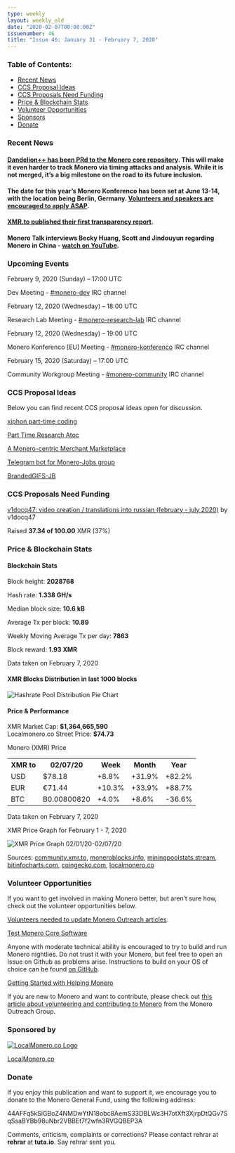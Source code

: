 ```yaml
---
type: weekly
layout: weekly_old
date: "2020-02-07T00:00:00Z"
issuenumber: 46
title: "Issue 46: January 31 - February 7, 2020"
---
```


<h3>Table of Contents:</h3>
<ul class="contents">
    <li><a href="#news">Recent News</a></li>
    <li><a href="#ideas">CCS Proposal Ideas</a></li>
    <li><a href="#proposals">CCS Proposals Need Funding</a></li>
    <li><a href="#stats">Price & Blockchain Stats</a></li>
    <li><a href="#volunteer">Volunteer Opportunities</a></li>
    <li><a href="#sponsor">Sponsors</a></li>
    <li><a href="#donate">Donate</a></li>
</ul>

<h3 id="news">Recent News</h3>

<div class="newsbyte">
    <h4><a href="https://github.com/monero-project/monero/pull/6314" target="_blank">Dandelion++ has been PRd to the Monero core repository</a>. This will make it even harder to track Monero via timing attacks and analysis. While it is not merged, it’s a big milestone on the road to its future inclusion.
    </h4>
</div>

<div class="newsbyte">
    <h4>The date for this year’s Monero Konferenco has been set at June 13-14, with the location being Berlin, Germany. <a href="https://monerokon.com/" target="_blank">Volunteers and speakers are encouraged to apply ASAP</a>.
    </h4>
</div>

<div class="newsbyte">
    <h4><a href="https://xmr.to/blog" target="_blank">XMR.to published their first transparency report</a>.
    </h4>
</div>

<div class="newsbyte">
    <h4>Monero Talk interviews Becky Huang, Scott and Jindouyun regarding Monero in China - <a href="https://youtu.be/uR7ApZpdSo8" target="_blank">watch on YouTube</a>.
    </h4>
</div>

<h3 id="events">Upcoming Events</h3>

<div class="event">
    <p class="date" markdown="1">February 9, 2020 (Sunday) – 17:00 UTC</p>
    <p markdown="1">Dev Meeting - <a href="irc://chat.freenode.net/#monero-dev" target="_blank">#monero-dev</a> IRC channel</p>
</div>

<div class="event">
    <p class="date" markdown="1">February 12, 2020 (Wednesday) – 18:00 UTC</p>
    <p markdown="1">Research Lab Meeting - <a href="irc://chat.freenode.net/#monero-research-lab" target="_blank">#monero-research-lab</a> IRC channel</p>
</div>

<div class="event">
    <p class="date" markdown="1">February 12, 2020 (Wednesday) – 19:00 UTC</p>
    <p markdown="1">Monero Konferenco [EU] Meeting - <a href="irc://chat.freenode.net/#monero-konferenco" target="_blank">#monero-konferenco</a> IRC channel</p>
</div>

<div class="event">
    <p class="date" markdown="1">February 15, 2020 (Saturday) – 17:00 UTC</p>
    <p markdown="1">Community Workgroup Meeting - <a href="irc://chat.freenode.net/#monero-community" target="_blank">#monero-community</a> IRC channel</p>
</div>

<h3 id="ideas">CCS Proposal Ideas</h3>

<p>Below you can find recent CCS proposal ideas open for discussion.</p>

<div class="proposal">
<p><a href="https://repo.getmonero.org/monero-project/ccs-proposals/merge_requests/122" target="_blank">xiphon part-time coding</a></p>
</div>

<div class="proposal">
<p><a href="https://repo.getmonero.org/monero-project/ccs-proposals/merge_requests/120" target="_blank">Part Time Research Atoc</a></p>
</div>

<div class="proposal">
<p><a href="https://repo.getmonero.org/monero-project/ccs-proposals/merge_requests/117" target="_blank">A Monero-centric Merchant Marketplace</a></p>
</div>

<div class="proposal">
<p><a href="https://repo.getmonero.org/monero-project/ccs-proposals/merge_requests/91" target="_blank">Telegram bot for Monero-Jobs group</a></p>
</div>

<div class="proposal">
<p><a href="https://repo.getmonero.org/monero-project/ccs-proposals/merge_requests/88" target="_blank">BrandedGIFS-JB</a></p>
</div>

<h3 id="proposals">CCS Proposals Need Funding</h3>

<div class="proposal">
    <p><a href="https://ccs.getmonero.org/proposals/%20v1docq47-video-creation-translations-into-russian-(february-july-2020).html" target="_blank">v1docq47: video creation / translations into russian (february - july 2020)</a> by v1docq47</p>
    <p>Raised <b>37.34 of 100.00</b> XMR (37%)</p>
</div>

<h3 id="stats">Price & Blockchain Stats</h3>

<h4 class="stat">Blockchain Stats</h4>

<div class="bcstats">
    <p>Block height: <b>2028768</b></p>
    <p>Hash rate: <b>1.338 GH/s</b></p>
    <p>Median block size: <b>10.6 kB</b></p>
    <p>Average Tx per block: <b>10.89</b></p>
    <p>Weekly Moving Average Tx per day: <b>7863</b></p>
    <p>Block reward: <b>1.93 XMR</b></p>
</div>
<p class="note">Data taken on February 7, 2020</p>

<h4 class="stat">XMR Blocks Distribution in last 1000 blocks</h4>
<p><img src="/img/hashrate-pool-distribution-0207.png" alt="Hashrate Pool Distribution Pie Chart"/></p>

<h4 class="stat">Price & Performance</h4>

<div class="price-intro">XMR Market Cap: <b>$1,364,665,590</b><br>Localmonero.co Street Price: <b>$74.73</b></div>

<p class="table-title">Monero (XMR) Price</p>
<table class="price-table">
  <tr class="row1">
    <th>XMR to</th>
    <th>02/07/20</th>
    <th>Week</th>
    <th>Month</th>
    <th>Year</th>
  </tr>
  <tr>
    <td data-th="XMR to">USD</td>
    <td data-th="02/07/20">$78.18</td>
    <td data-th="Week" class="green">+8.8%</td>
    <td data-th="Month" class="green">+31.9%</td>
    <td data-th="Year" class="green">+82.2%</td>
  </tr>
  <tr class="row3">
    <td data-th="XMR to">EUR</td>
    <td data-th="02/07/20">€71.44</td>
    <td data-th="Week" class="green">+10.3%</td>
    <td data-th="Month" class="green">+33.9%</td>
    <td data-th="Year" class="green">+88.7%</td>
  </tr>
  <tr>
    <td data-th="XMR to">BTC</td>
    <td data-th="02/07/20">B0.00800820</td>
    <td data-th="Week" class="green">+4.0%</td>
    <td data-th="Month" class="green">+8.6%</td>
    <td data-th="Year" class="red">-36.6%</td>
  </tr>
</table>
<p class="note">Data taken on February 7, 2020</p>

<p class="table-title">XMR Price Graph for February 1 - 7, 2020</p>

![XMR Price Graph 02/01/20-02/07/20](/img/weekly-chart-0207.png "XMR Price Graph 02/01/20-02/07/20") 

Sources: <a href="https://community.xmr.to/explorer/mainnet/" target="_blank">community.xmr.to</a>, <a href="https://moneroblocks.info/stats/transaction-stats" target="_blank">moneroblocks.info</a>, <a href="https://miningpoolstats.stream/monero" target="_blank">miningpoolstats.stream</a>, <a href="https://bitinfocharts.com/monero/" target="_blank">bitinfocharts.com</a>, <a href="https://www.coingecko.com/" target="_blank">coingecko.com</a>, <a href="https://localmonero.co/" target="_blank">localmonero.co</a>

<h3 id="volunteer">Volunteer Opportunities</h3>

<p>If you want to get involved in making Monero better, but aren’t sure how, check out the volunteer opportunities below.</p>

<div class="newsbyte">
    <p class="date"><a href="https://taiga.getmonero.org/project/xmrhaelan-monero-public-relations/epic/239" target="_blank">Volunteers needed to update Monero Outreach articles</a>.</p>
</div>

<div class="newsbyte">
    <p class="date"><a href="https://github.com/monero-project/monero" target="_blank">Test Monero Core Software</a></p>
    <p>Anyone with moderate technical ability is encouraged to try to build and run Monero nightlies. Do not trust it with your Monero, but feel free to open an Issue on Github as problems arise. Instructions to build on your OS of choice can be found <a href="https://github.com/monero-project/monero#compiling-monero-from-source" target="_blank">on GitHub</a>. </p>
</div>

<div class="newsbyte">
    <p class="date"><a href="https://github.com/monero-project/monero" target="_blank">Getting Started with Helping Monero</a></p>
    <p>If you are new to Monero and want to contribute, please check out <a href="https://www.monerooutreach.org/stories/getting-started-helping-monero.php" target="_blank">this article about volunteering and contributing to Monero</a> from the Monero Outreach Group. </p>
</div>

<h3 id="sponsor">Sponsored by</h3>

<p><a href="https://localmonero.co/" target="_blank"><img src="/img/localmonero-logo.png" alt="LocalMonero.co Logo" class="localmonero"></a></p>

<p class="text-center"><a href="https://localmonero.co/" target="_blank">LocalMonero.co</a></p>

<h3 id="donate">Donate</h3>

<p markdown="1">If you enjoy this publication and want to support it, we encourage you to donate to the Monero General Fund, using the following address:</p>

<p class="address" markdown="1">44AFFq5kSiGBoZ4NMDwYtN18obc8AemS33DBLWs3H7otXft3XjrpDtQGv7SqSsaBYBb98uNbr2VBBEt7f2wfn3RVGQBEP3A</p>

<!--p><a href="monero:44AFFq5kSiGBoZ4NMDwYtN18obc8AemS33DBLWs3H7otXft3XjrpDtQGv7SqSsaBYBb98uNbr2VBBEt7f2wfn3RVGQBEP3A" class="qr"><img src="/img/donate-monero.png"></a></p-->

Comments, criticism, complaints or corrections? Please contact rehrar at **rehrar** at **tuta.io**. Say rehrar sent you.